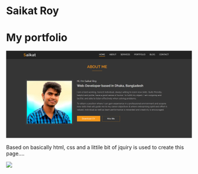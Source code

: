 # Saikat Roy
<h1>My portfolio</h1>


![](images/thumbnail.PNG)


Based on basically html, css and a littile bit of jquiry is used to create this page....


![](images/entirepage.png)
